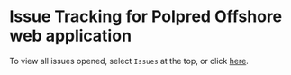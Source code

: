 # Issue Tracking for Polpred Offshore web application

To view all issues opened, select ``Issues`` at the top, or click [here](https://github.com/NOC-MDP/issue-tracking--polpred_offshore/issues).
